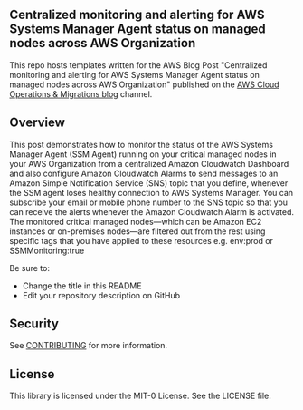 ## Centralized monitoring and alerting for AWS Systems Manager Agent status on managed nodes across AWS Organization
This repo hosts templates written for the AWS Blog Post "Centralized monitoring and alerting for AWS Systems Manager Agent status on managed nodes across AWS Organization" published on the [AWS Cloud Operations & Migrations blog](https://aws.amazon.com/blogs/mt/) channel.

## Overview
This post demonstrates how to monitor the status of the AWS Systems Manager Agent (SSM Agent) running on your critical managed nodes in your AWS Organization from a centralized Amazon Cloudwatch Dashboard and also configure Amazon Cloudwatch Alarms to send messages to an Amazon Simple Notification Service (SNS) topic that you define, whenever the SSM agent loses healthy connection to AWS Systems Manager. You can subscribe your email or mobile phone number to the SNS topic so that you can receive the alerts whenever the Amazon Cloudwatch Alarm is activated. The monitored critical managed nodes—which can be Amazon EC2 instances or on-premises nodes—are filtered out from the rest using specific tags that you have applied to these resources e.g. env:prod or SSMMonitoring:true

Be sure to:

* Change the title in this README
* Edit your repository description on GitHub

## Security

See [CONTRIBUTING](CONTRIBUTING.md#security-issue-notifications) for more information.

## License

This library is licensed under the MIT-0 License. See the LICENSE file.

